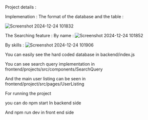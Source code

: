Project details :

Implemenation :
The format of the database and the table : 

![Screenshot 2024-12-24 101832](https://github.com/user-attachments/assets/9add405b-7a62-483f-9bfb-d8387d646e11)

The Searching feature :
By name :
 ![Screenshot 2024-12-24 101852](https://github.com/user-attachments/assets/edcc7acc-c62b-4e06-b779-e18b745cb593)

By skills : 
![Screenshot 2024-12-24 101906](https://github.com/user-attachments/assets/86118415-e4ce-4b33-b54f-7f499ffa15b1)


You can easily see the hard coded database in backend/index.js

You can see search query implementation in frontend/projects/src/components/SearchQuery

And the main user listing can be seen in frontend/project/src/pages/UserListing



For running the project 

you can do
npm start In backend side 

And npm run dev in front end side 
